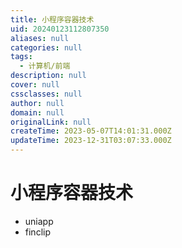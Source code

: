 ```yaml
---
title: 小程序容器技术
uid: 20240123112807350
aliases: null
categories: null
tags:
  - 计算机/前端
description: null
cover: null
cssclasses: null
author: null
domain: null
originalLink: null
createTime: 2023-05-07T14:01:31.000Z
updateTime: 2023-12-31T03:07:33.000Z
---
```


# 小程序容器技术

- uniapp
- finclip
